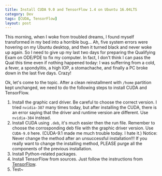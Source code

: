 ```yaml
---
title: Install CUDA 9.0 and TensorFlow 1.4 on Ubuntu 16.04LTS
category: Dev
tags: [CUDA, TensorFlow]
layout: post
---
```

This morning, when I woke from troubled dreams, I found myself transformed in my bed into a horrible bug... Ah, five system errors were hovering on my Ubuntu desktop, and then it turned black and never woke up again. So I need to give up my last two days for preparing the Qualifying Exam on ODE/PDE to fix my computer. In fact, I don't think I can pass the Qual this time even if nothing happened today: I was sufferring from a cold, a fever, a spondylitis, a high IOP, a stomachache, and finally a PC broke down in the last five days. Crazy! 

<!-- more -->

Ok, let's come to the topic. After a clean reinstallment with `/home` partition kept unchanged, we need to do the following steps to install CUDA and TensorFlow.

1. Install the graphic card driver. Be careful to choose the correct version. I tried `nvidia-387` many times today, but after installing the CUDA, there is an error saying that the driver and runtime version are different. Use `nvidia-384` instead.
2. Install CUDA using `.deb`, it's much easier then the run file. Remember to choose the corrosponding deb file with the graphic driver version. Use `CUDA-9.0` here. (CUDA-9.1 made me much trouble today. I hate it.) Notice: Never change the method after an unsuccessful installation!!! If you really want to change the installing method, PLEASE purge all the components of the previous installation.
3. Install Python-related packages.
5. Install TensorFlow from sources. Just follow the instructions from [TensorFlow](https://www.tensorflow.org/install/install_sources).
6. Test~